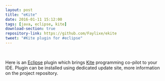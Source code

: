 ```yaml
---
layout: post
title: "eKite"
date: 2016-01-11 15:12:00
tags: [java, eclipse, kite]
download-section: true
repository-link: https://github.com/Faylixe/ekite
tweet: "#Kite plugin for #eclipse"
---
```


<br>

Here is an [Eclipse](http://eclipse.org) plugin which brings [Kite](http://kite.com) programming co-pilot to your IDE. Plugin can be installed using dedicated update site, more information on the project repository.

